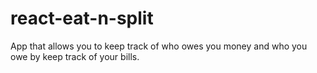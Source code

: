 # react-eat-n-split
App that allows you to keep track of who owes you money and who you owe by keep track of your bills.

